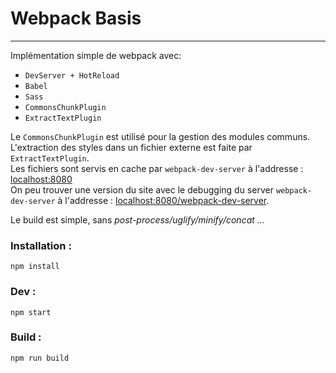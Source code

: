 # Webpack Basis
___

Implémentation simple de webpack avec:

* `DevServer + HotReload`
* `Babel`
* `Sass`
* `CommonsChunkPlugin`
* `ExtractTextPlugin`

Le `CommonsChunkPlugin` est utilisé pour la gestion des modules communs.  
L'extraction des styles dans un fichier externe est faite par `ExtractTextPlugin`.  
Les fichiers sont servis en cache par `webpack-dev-server` à l'addresse : [localhost:8080](http://localhost:8080)  
On peu trouver une version du site avec le debugging du server `webpack-dev-server` à l'addresse : [localhost:8080/webpack-dev-server](http://localhost:8080/webpack-dev-server).  

Le build est simple, sans *post-process/uglify/minify/concat …*  

### Installation :

`npm install`

### Dev :

`npm start`

### Build : 

`npm run build`